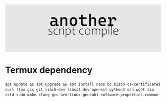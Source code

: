 ![other](https://github.com/Anothermi1/script-compile/raw/main/banner.png)

# Termux dependency

```apt update && apt upgrade && apt install nano bc bison ca-certificates curl flex gcc git libc6-dev libssl-dev openssl python3 ssh wget zip zstd sudo make clang gcc-arm-linux-gnueabi software-properties-common```
